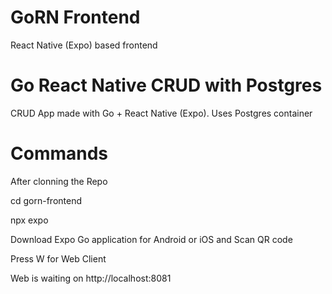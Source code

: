 # GoRN Frontend

React Native (Expo) based frontend

# Go React Native CRUD with Postgres

CRUD App made with Go + React Native (Expo). Uses Postgres container

# Commands

After clonning the Repo

cd gorn-frontend

npx expo

Download Expo Go application for Android or iOS and Scan QR code

Press W for Web Client

Web is waiting on http://localhost:8081
